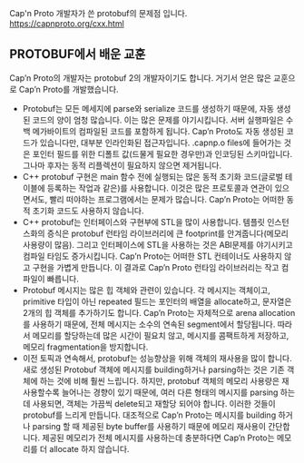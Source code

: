 Cap'n Proto 개발자가 쓴 protobuf의 문제점 입니다.
https://capnproto.org/cxx.html

## PROTOBUF에서 배운 교훈
Cap’n Proto의 개발자는 protobuf 2의 개발자이기도 합니다. 거기서 얻은 많은 교훈으로 Cap’n Proto를 개발했습니다.
* Protobuf는 모든 메세지에 parse와 serialize 코드를 생성하기 때문에, 자동 생성된 코드의 양이 엄청 많습니다. 이는 많은 문제를 야기시킵니다. 서버 실행파일은 수백 메가바이트의 컴파일된 코드를 포함하게 됩니다. Cap’n Proto도 자동 생성된 코드가 있습니다만, 대부분 인라인화된 접근자입니다. .capnp.o files에 들어가는 것은 포인터 필드를 위한 디폴트 값(드물게 필요한 경우만)과 인코딩된 스키마입니다. 그나마 후자는 동적 리플렉션이 필요하지 않으면 제거됩니다.
* C++ protobuf 구현은 main 함수 전에 실행되는 많은 동적 초기화 코드(글로벌 테이블에 등록하는 작업과 같은)를 사용합니다. 이것은 많은 프로토콜과 연관이 있으면서도, 빨리 떠야하는 프로그램에서는 문제가 많습니다. Cap’n Proto는 어떠한 동적 초기화 코드도 사용하지 않습니다.
* C++ protobuf는 인터페이스와 구현부에 STL을 많이 사용합니다. 템플릿 인스턴스화의 증식은 protobuf 런타임 라이브러리에 큰 footprint를 안겨줍니다(메모리 사용량이 많음). 그리고 인터페이스에 STL을 사용하는 것은 ABI문제를 야기시키고 컴파일 타임도 증가시킵니다. Cap’n Proto는 어떠한 STL 컨테이너도 사용하지 않고 구현을 가볍게 만듭니다. 이 결과로 Cap’n Proto 런타임 라이브러리는 작고 컴파일이 빠릅니다.
* Protobuf 메시지는 많은 힙 객체와 관련이 있습니다. 각 메시지는 객체이고, primitive 타입이 아닌 repeated 필드는 포인터의 배열을 allocate하고, 문자열은 2개의 힙 객체를 추가하기도 합니다. Cap’n Proto는 자체적으로 arena allocation를 사용하기 때문에, 전체 메시지는 소수의 연속된 segment에서 할당됩니다. 따라서 메모리를 할당하는데 많은 시간이 필요치 않고, 메시지를 콤팩트하게 저장하고, 메모리 fragmentation을 방지합니다.
* 이전 토픽과 연속해서, protobuf는 성능향상을 위해 객체의 재사용을 많이 합니다. 새로 생성된 Protobuf 객체에 메시지를 building하거나 parsing하는 것은 기존 객체에 하는 것에 비해 훨씬 느립니다. 하지만, protobuf 객체의 메모리 사용량은 재사용할수록 늘어나는 경향이 있기 때문에, 여러 다른 형태의 메시지를 parsing 하는데 사용되면, 객체는 가끔씩 delete되고 재할당 되어야 합니다. 이러한 것들이 protobuf를 느리게 만듭니다. 대조적으로 Cap’n Proto는 메시지를 building 하거나 parsing 할 때 제공된 byte buffer를 사용하기 때문에 메모리 재사용이 간단합니다. 제공된 메모리가 전체 메시지를 사용하는데 충분하다면 Cap’n Proto는 메모리를 더 allocate 하지 않습니다.
